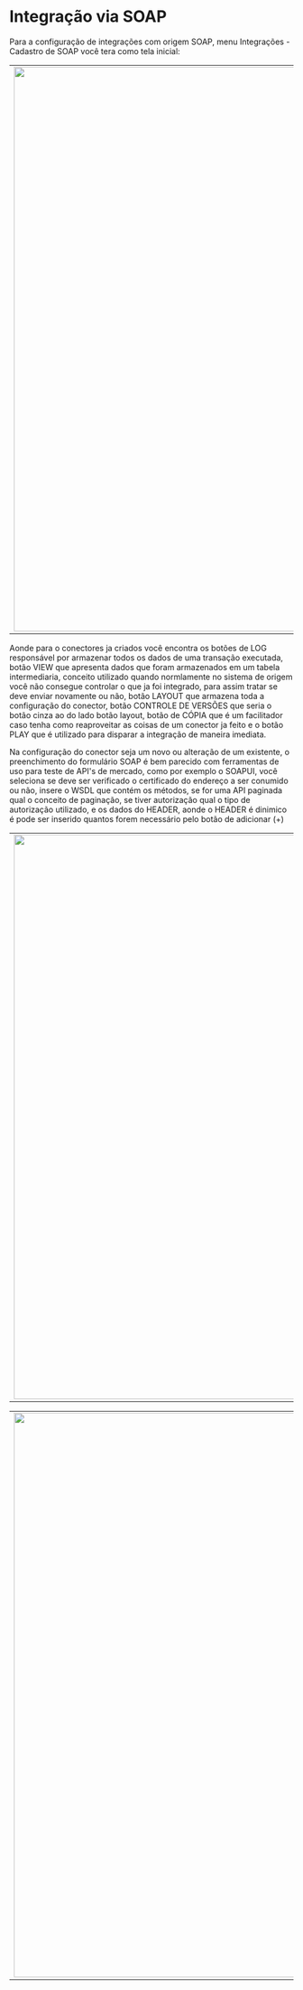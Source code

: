 # Integração via SOAP

Para a configuração de integrações com origem SOAP, menu Integrações - Cadastro de SOAP você tera como tela inicial:

<table>
  <tr>
    <td align="center">
      <img src="/n4link-wiki/assets/telas_n4link/soap.png" width="1000"/>
    </td>
  </tr>
</table>

Aonde para o conectores ja criados você encontra os botões de LOG responsável por armazenar todos os dados de uma transação executada, botão VIEW que apresenta dados que foram armazenados em um tabela intermediaria, conceito utilizado quando normlamente no sistema de origem você não consegue controlar o que ja foi integrado, para assim tratar se deve enviar novamente ou não, botão LAYOUT que armazena toda a configuração do conector, botão CONTROLE DE VERSÕES que seria o botão cinza ao do lado botão layout, botão de CÓPIA que é um facilitador caso tenha como reaproveitar as coisas de um conector ja feito e o botão PLAY que é utilizado para disparar a integração de maneira imediata.

Na configuração do conector seja um novo ou alteração de um existente, o preenchimento do formulário SOAP é bem parecido com ferramentas de uso para teste de API's de mercado, como por exemplo o SOAPUI, você seleciona se deve ser verificado o certificado do endereço a ser conumido ou não, insere o WSDL que contém os métodos, se for uma API paginada qual o conceito de paginação, se tiver autorização qual o tipo de autorização utilizado, e os dados do HEADER, aonde o HEADER é dinimico é pode ser inserido quantos forem necessário pelo botão de adicionar (+)

<table>
  <tr>
    <td align="center">
      <img src="/n4link-wiki/assets/telas_n4link/soap1.png" width="1000"/>
    </td>
  </tr>
</table>

<table>
  <tr>
    <td align="center">
      <img src="/n4link-wiki/assets/telas_n4link/soap2.png" width="1000"/>
    </td>
  </tr>
</table>